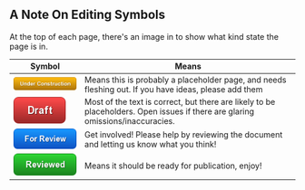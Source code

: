 



## A Note On Editing Symbols

At the top of each page, there's an image in to show what kind state the page is in.  

|Symbol                     |Means                         |
|---------------------------|------------------------------|
|![Under Construction](images/uc.png)|Means this is probably a placeholder page, and needs fleshing out.  If you have ideas, please add them|
|![Draft](images/draft.png) |Most of the text is correct, but there are likely to be placeholders.   Open issues if there are glaring omissions/inaccuracies.|
|![For Review](images/for-review.png)|Get involved!  Please help by reviewing the document and letting us know what you think!|
|![Reviewed](images/reviewed.png)|Means it should be ready for publication, enjoy!|
